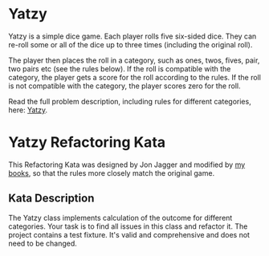 # Yatzy

Yatzy is a simple dice game. Each player rolls five six-sided dice. They can re-roll some or all of the dice up to three times (including the original roll).

The player then places the roll in a category, such as ones, twos, fives, pair, two pairs etc (see the rules below). If the roll is compatible with the category, the player gets a score for the roll according to the rules. If the roll is not compatible with the category, the player scores zero for the roll.

Read the full problem description, including rules for different categories, here: [Yatzy](https://sammancoaching.org/kata_descriptions/yatzy.html).

# Yatzy Refactoring Kata

This Refactoring Kata was designed by Jon Jagger and modified by [my books](https://leanpub.com/u/emilybache), so that the rules more closely match the original game.

## Kata Description

The Yatzy class implements calculation of the outcome for different categories. Your task is to find all issues in this class and refactor it.
The project contains a test fixture. It's valid and comprehensive and does not need to be changed.

